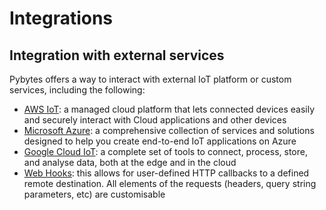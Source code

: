 # Integrations

## Integration with external services

Pybytes offers a way to interact with external IoT platform or custom services, including the following:

* [AWS IoT](amazon-iot.md): a managed cloud platform that lets connected devices easily and securely interact with Cloud applications and other devices
* [Microsoft Azure](azure.md): a comprehensive collection of services and solutions designed to help you create end-to-end IoT applications on Azure
* [Google Cloud IoT](google.md): a complete set of tools to connect, process, store, and analyse data, both at the edge and in the cloud
* [Web Hooks](webhooks.md): this allows for user-defined HTTP callbacks to a defined remote destination. All elements of the requests (headers, query string parameters, etc) are customisable
